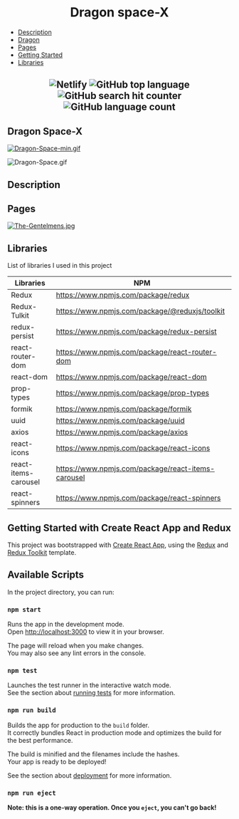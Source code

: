 <h1 align="center">Dragon space-X</h1>

- [Description](#description)
- [Dragon](#dragon)
- [Pages](#pages)
- [Getting Started](#getting-started-with-create-react-app-and-redux)
- [Libraries](#libraries)



<h2 align="center">
  
![Netlify](https://img.shields.io/netlify/c2f08a19-a2ab-449b-be46-0bef50ab12e0)        ![GitHub top language](https://img.shields.io/github/languages/top/IgorBulyzhenkov/test-front)               ![GitHub search hit counter](https://img.shields.io/github/search/IgorBulyzhenkov/test-front/main)                 ![GitHub language count](https://img.shields.io/github/languages/count/IgorBulyzhenkov/test-front)

## Dragon Space-X 

[![Dragon-Space-min.gif](https://i.postimg.cc/NFYXkn29/Dragon-Space-min.gif)](https://postimg.cc/DJjm2Bgn)

![Dragon-Space.gif](https://i.postimg.cc/XvyzyZ0H/Dragon.gif)
  

## Description
  
## Pages

[![The-Gentelmens.jpg](https://i.postimg.cc/C1XCCdM5/The-Gentelmens.jpg)](https://postimg.cc/YGNmMrWB)
  
## Libraries

List of libraries I used in this project

|  Libraries | NPM |
| ------ | ------ | 
| Redux | https://www.npmjs.com/package/redux |
| Redux-Tulkit | https://www.npmjs.com/package/@reduxjs/toolkit |
| redux-persist | https://www.npmjs.com/package/redux-persist |
| react-router-dom |https://www.npmjs.com/package/react-router-dom|
| react-dom | https://www.npmjs.com/package/react-dom |
| prop-types | https://www.npmjs.com/package/prop-types |
| formik | https://www.npmjs.com/package/formik |
| uuid | https://www.npmjs.com/package/uuid |
| axios |https://www.npmjs.com/package/axios |
| react-icons |https://www.npmjs.com/package/react-icons|
| react-items-carousel | https://www.npmjs.com/package/react-items-carousel |
| react-spinners | https://www.npmjs.com/package/react-spinners |


## Getting Started with Create React App and Redux

This project was bootstrapped with [Create React App](https://github.com/facebook/create-react-app), using the [Redux](https://redux.js.org/) and [Redux Toolkit](https://redux-toolkit.js.org/) template.

## Available Scripts

In the project directory, you can run:

### `npm start`

Runs the app in the development mode.\
Open [http://localhost:3000](http://localhost:3000) to view it in your browser.

The page will reload when you make changes.\
You may also see any lint errors in the console.

### `npm test`

Launches the test runner in the interactive watch mode.\
See the section about [running tests](https://facebook.github.io/create-react-app/docs/running-tests) for more information.

### `npm run build`

Builds the app for production to the `build` folder.\
It correctly bundles React in production mode and optimizes the build for the best performance.

The build is minified and the filenames include the hashes.\
Your app is ready to be deployed!

See the section about [deployment](https://facebook.github.io/create-react-app/docs/deployment) for more information.

### `npm run eject`

**Note: this is a one-way operation. Once you `eject`, you can't go back!**
